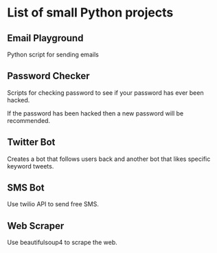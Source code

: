 # List of small Python projects

## Email Playground
Python script for sending emails

## Password Checker
Scripts for checking password to see if your password has ever been hacked.

If the password has been hacked then a new password will be recommended.

## Twitter Bot
Creates a bot that follows users back and another bot that likes specific keyword tweets.

## SMS Bot
Use twilio API to send free SMS.

## Web Scraper
Use beautifulsoup4 to scrape the web.
